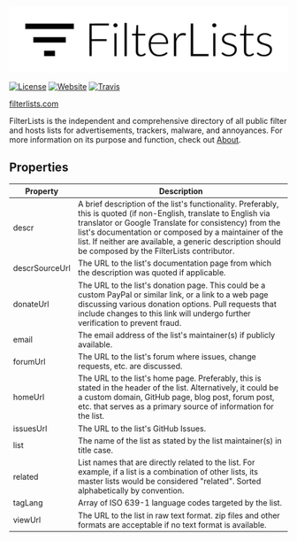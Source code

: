![FilterLists](https://github.com/collinbarrett/FilterLists/blob/master/imgs/logo_filterlists.png)

[![License](https://img.shields.io/badge/License-GPLv3-blue.svg)](https://github.com/collinbarrett/FilterLists/blob/master/LICENSE)
[![Website](https://img.shields.io/website-up-down-green-red/http/shields.io.svg)](https://filterlists.com/)
[![Travis](https://img.shields.io/travis/collinbarrett/FilterLists.svg?label=travis)](https://travis-ci.org/collinbarrett/FilterLists)

[filterlists.com](https://filterlists.com)

FilterLists is the independent and comprehensive directory of all public filter and hosts lists for advertisements, trackers, malware, and annoyances. For more information on its purpose and function, check out [About](https://filterlists.com/about/).

## Properties

| Property       | Description                              |
| -------------- | ---------------------------------------- |
| descr          | A brief description of the list's functionality. Preferably, this is quoted (if non-English, translate to English via translator or Google Translate for consistency) from the list's documentation or composed by a maintainer of the list. If neither are available, a generic description should be composed by the FilterLists contributor. |
| descrSourceUrl | The URL to the list's documentation page from which the description was quoted if applicable. |
| donateUrl      | The URL to the list's donation page. This could be a custom PayPal or similar link, or a link to a web page discussing various donation options. Pull requests that include changes to this link will undergo further verification to prevent fraud. |
| email          | The email address of the list's maintainer(s) if publicly available. |
| forumUrl       | The URL to the list's forum where issues, change requests, etc. are discussed. |
| homeUrl        | The URL to the list's home page. Preferably, this is stated in the header of the list. Alternatively, it could be a custom domain, GitHub page, blog post, forum post, etc. that serves as a primary source of information for the list. |
| issuesUrl      | The URL to the list's GitHub Issues.     |
| list           | The name of the list as stated by the list maintainer(s) in title case. |
| related        | List names that are directly related to the list. For example, if a list is a combination of other lists, its master lists would be considered "related". Sorted alphabetically by convention. |
| tagLang        | Array of ISO 639-1 language codes targeted by the list. |
| viewUrl        | The URL to the list in raw text format. zip files and other formats are acceptable if no text format is available. |
